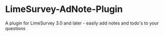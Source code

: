 # LimeSurvey-AdNote-Plugin
A plugin for LimeSurvey 3.0 and later - easily add notes and todo's to your questions

